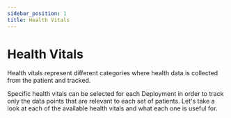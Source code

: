 ```yaml
---
sidebar_position: 1
title: Health Vitals
---
```


# Health Vitals
Health vitals represent different categories where health data is collected from the patient and tracked. 

Specific health vitals can be selected for each Deployment in order to track only the data points that are relevant to each set of patients. Let's take a look at each of the available health vitals and what each one is useful for.

